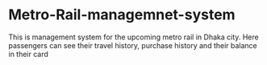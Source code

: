 # Metro-Rail-managemnet-system
This is management system for the upcoming metro rail in Dhaka city.
Here passengers can see their travel history, purchase history and their balance in their card
